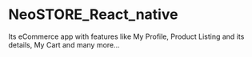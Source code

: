 # NeoSTORE_React_native
 Its eCommerce app with features like My Profile, Product Listing and its details, My Cart and many more...
